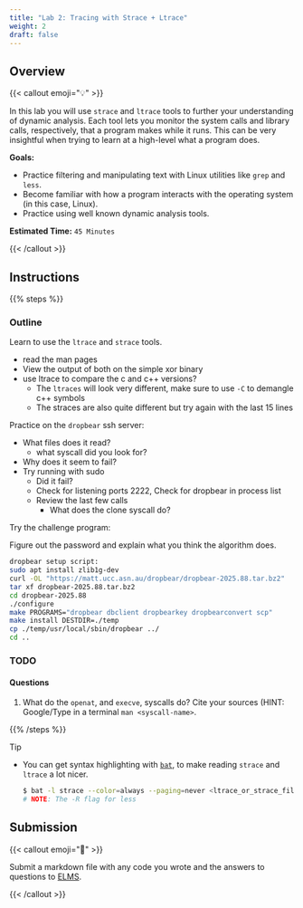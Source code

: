 ```yaml
---
title: "Lab 2: Tracing with Strace + Ltrace"
weight: 2
draft: false
---
```


## Overview

{{< callout emoji="💡" >}}

In this lab you will use `strace` and `ltrace` tools to further your
understanding of dynamic analysis. Each tool lets you monitor the system calls
and library calls, respectively, that a program makes while it runs. This can be
very insightful when trying to learn at a high-level what a program does.

**Goals:**

- Practice filtering and manipulating text with Linux utilities like `grep` and
  `less`.
- Become familiar with how a program interacts with the operating system (in
  this case, Linux).
- Practice using well known dynamic analysis tools.

**Estimated Time:** `45 Minutes`

{{< /callout >}}

## Instructions

{{% steps %}}

### Outline

Learn to use the `ltrace` and `strace` tools.

- read the man pages
- View the output of both on the simple xor binary
- use ltrace to compare the c and c++ versions?
  - The `ltraces` will look very different, make sure to use `-C` to demangle
    c++ symbols
  - The straces are also quite different but try again with the last 15 lines

Practice on the `dropbear` ssh server:

- What files does it read?
  - what syscall did you look for?
- Why does it seem to fail?
- Try running with sudo
  - Did it fail?
  - Check for listening ports 2222, Check for dropbear in process list
  - Review the last few calls
    - What does the clone syscall do?

Try the challenge program:

Figure out the password and explain what you think the algorithm does.

```sh
dropbear setup script:
sudo apt install zlib1g-dev
curl -OL "https://matt.ucc.asn.au/dropbear/dropbear-2025.88.tar.bz2"
tar xf dropbear-2025.88.tar.bz2
cd dropbear-2025.88
./configure
make PROGRAMS="dropbear dbclient dropbearkey dropbearconvert scp"
make install DESTDIR=./temp
cp ./temp/usr/local/sbin/dropbear ../
cd ..
```

### TODO

#### Questions

1. What do the `openat`, and `execve`, syscalls do? Cite your sources (HINT:
   Google/Type in a terminal `man <syscall-name>`.

{{% /steps %}}

> [!TIP]
>
> - You can get syntax highlighting with
>   [`bat`](https://github.com/sharkdp/bat), to make reading `strace` and
>   `ltrace` a lot nicer.
>   ```sh
>   $ bat -l strace --color=always --paging=never <ltrace_or_strace_file> | less -SR
>   # NOTE: The -R flag for less
>   ```

## Submission

{{< callout emoji="📝" >}}

Submit a markdown file with any code you wrote and the answers to questions to
[ELMS](https://umd.instructure.com/courses/1390353/assignments).

{{< /callout >}}
